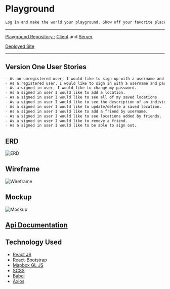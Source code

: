 # Playground

```md
Log in and make the world your playground. Show off your favorite places around the world by setting pins on the map and telling us what makes this location special. Share your pins with other users and see their favorite spots. 
```
---

[Playground Repository :](https://github.com/ProjectPlayGroundLHA) [Client](https://projectplaygroundlha.github.io/PlayGroundClient/) and [Server](https://github.com/ProjectPlayGroundLHA/PlayGroundApi)

[Deployed Site](https://projectplaygroundlha.github.io/PlayGroundClient/)

---
## Version One User Stories

```md
- As an unregistered user, I would like to sign up with a username and password.
- As a registered user, I would like to sign in with a username and password.
- As a signed in user, I would like to change my password.
- As a signed in user I would like to add a location.
- As a signed in user I would like to see all of my saved locations.
- As a signed in user I would like to see the description of an individual location.
- As a signed in user I would like to update/delete a saved location.
- As a signed in user I would like to add a friend by username.
- As a signed in user I would like to see locations added by friends.
- As a signed in user I would like to remove a friend.
- As a signed in user I would like to be able to sign out.
```
## ERD
![ERD](https://i.imgur.com/G1oDzFW.png)
## Wireframe
![Wireframe](https://i.imgur.com/4hN5vau.png)
## Mockup
![Mockup](https://i.imgur.com/up6CD99.png)


## [Api Documentation](/ApiDocumentation.md)

## Technology Used
- [React JS](https://reactjs.org/)
- [React-Bootstrap](https://react-bootstrap.github.io/)
- [Mapbox GL JS](https://docs.mapbox.com/mapbox-gl-js/)
- [SCSS](https://sass-lang.com/)
- [Babel](https://babeljs.io/docs/en/babel-node)
- [Axios](https://www.npmjs.com/package/react-axios)